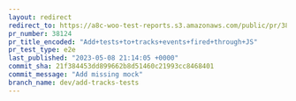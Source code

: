 ```yaml
---
layout: redirect
redirect_to: https://a8c-woo-test-reports.s3.amazonaws.com/public/pr/38124/e2e/index.html
pr_number: 38124
pr_title_encoded: "Add+tests+to+tracks+events+fired+through+JS"
pr_test_type: e2e
last_published: "2023-05-08 21:14:05 +0000"
commit_sha: 21f384453dd899662b8d51460c21993cc8468401
commit_message: "Add missing mock"
branch_name: dev/add-tracks-tests
---
```

